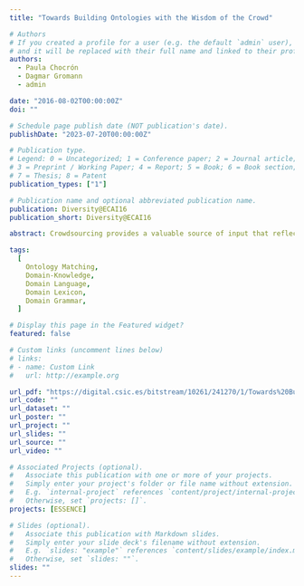 ```yaml
---
title: "Towards Building Ontologies with the Wisdom of the Crowd"

# Authors
# If you created a profile for a user (e.g. the default `admin` user), write the username (folder name) here
# and it will be replaced with their full name and linked to their profile.
authors:
  - Paula Chocrón
  - Dagmar Gromann
  - admin

date: "2016-08-02T00:00:00Z"
doi: ""

# Schedule page publish date (NOT publication's date).
publishDate: "2023-07-20T00:00:00Z"

# Publication type.
# Legend: 0 = Uncategorized; 1 = Conference paper; 2 = Journal article;
# 3 = Preprint / Working Paper; 4 = Report; 5 = Book; 6 = Book section;
# 7 = Thesis; 8 = Patent
publication_types: ["1"]

# Publication name and optional abbreviated publication name.
publication: Diversity@ECAI16
publication_short: Diversity@ECAI16

abstract: Crowdsourcing provides a valuable source of input that reflects the human diversity of domain knowledge. It has increasingly been used in ontology engineering and evaluation, however, few approaches consider different types of crowdsourcing for data acquisition. In this paper, we compare two crowdsourcing techniques - a mechanized labor-based task and a game-based approach - to acquire shared knowledge from which we semi-automatically build an ontology. This paper focuses on the first two steps of ontology engineering, the forming of concepts and their hierarchical relations. To this end, we adapt a distributional semantic and class-based word sense disambiguation approach and a knowledge-intensive tree traversal algorithm. Each step along the process and the final resources are evaluated manually and by a gold standard created from Wikipedia data. Our results show that the ontology resulting from data obtained with the mechanized labor-based approach provides a higher level of granularity than the game-based one. However, the latter is faster and seems more enticing to participants.

tags:
  [
    Ontology Matching,
    Domain-Knowledge,
    Domain Language,
    Domain Lexicon,
    Domain Grammar,
  ]

# Display this page in the Featured widget?
featured: false

# Custom links (uncomment lines below)
# links:
# - name: Custom Link
#   url: http://example.org

url_pdf: "https://digital.csic.es/bitstream/10261/241270/1/Towards%20Building%20Ontologies%20with%20the%20Wisdom%20of%20the.pdf"
url_code: ""
url_dataset: ""
url_poster: ""
url_project: ""
url_slides: ""
url_source: ""
url_video: ""

# Associated Projects (optional).
#   Associate this publication with one or more of your projects.
#   Simply enter your project's folder or file name without extension.
#   E.g. `internal-project` references `content/project/internal-project/index.md`.
#   Otherwise, set `projects: []`.
projects: [ESSENCE]

# Slides (optional).
#   Associate this publication with Markdown slides.
#   Simply enter your slide deck's filename without extension.
#   E.g. `slides: "example"` references `content/slides/example/index.md`.
#   Otherwise, set `slides: ""`.
slides: ""
---
```

